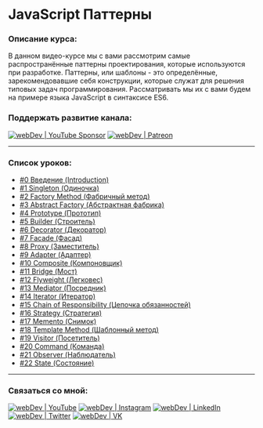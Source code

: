 #  JavaScript Паттерны

### Описание курса:
В данном видео-курсе мы с вами рассмотрим самые распространённые паттерны проектирования, которые используются при разработке. 
Паттерны, или шаблоны - это определённые, зарекомендовавшие себя конструкции, которые служат для решения типовых задач программирования.
Рассматривать мы их с вами будем на примере языка JavaScript в синтаксисе ES6.

### Поддержать развитие канала:
[<img alt="webDev | YouTube Sponsor" src="https://img.shields.io/badge/Become a sponsor-F70000.svg?&style=for-the-badge&logo=youtube&logoColor=fff" />][sponsor]
[<img alt="webDev | Patreon" src="https://img.shields.io/badge/Become a patron-EF6451.svg?&style=for-the-badge&logo=patreon&logoColor=fff" />][patron]

---

### Список уроков:
- [#0 Введение (Introduction)](https://youtu.be/RyY6x_6ws4s)
- [#1 Singleton (Одиночка)](https://youtu.be/GrYs0qDQEp0)
- [#2 Factory Method (Фабричный метод)](https://youtu.be/wmla1hxxvQI)
- [#3 Abstract Factory (Абстрактная фабрика)](https://youtu.be/LDA4riuzgiw)
- [#4 Prototype (Прототип)](https://youtu.be/nDth2LO5ra4)
- [#5 Builder (Строитель)](https://youtu.be/P36gibfPaXs)
- [#6 Decorator (Декоратор)](https://youtu.be/gXvKHKQB2DI)
- [#7 Facade (Фасад)](https://youtu.be/AWXBbIK-KMo)
- [#8 Proxy (Заместитель)](https://youtu.be/9GvBg7pTOUY)
- [#9 Adapter (Адаптер)](https://youtu.be/w6O9Kr41frc)
- [#10 Composite (Компоновщик)](https://youtu.be/H-CwPjUB5Rw)
- [#11 Bridge (Мост)](https://youtu.be/pNVuMif0bc0)
- [#12 Flyweight (Легковес)](https://youtu.be/hlxRecs_r3Y)
- [#13 Mediator (Посредник)](https://youtu.be/tWZfcmmGf1w)
- [#14 Iterator (Итератор)](https://youtu.be/bjH4NHItd3U)
- [#15 Chain of Responsibility (Цепочка обязанностей)](https://youtu.be/stpzkOFoWdY)
- [#16 Strategy (Стратегия)](https://youtu.be/te-teUr0N_w)
- [#17 Memento (Снимок)](https://youtu.be/kAY-ozumlr4)
- [#18 Template Method (Шаблонный метод)](https://youtu.be/kFDEyshivVc)
- [#19 Visitor (Посетитель)](https://youtu.be/dyg13zxD9xw)
- [#20 Command (Команда)](https://youtu.be/jWsyfeOkv9Q)
- [#21 Observer (Наблюдатель)](https://youtu.be/LgfWY2bDAtA)
- [#22 State (Состояние)](https://youtu.be/W_11rR4UFNw)

---

### Связаться со мной:
[<img alt="webDev | YouTube" src="https://img.shields.io/badge/youtube-FF0000.svg?&style=for-the-badge&logo=Instagram&logoColor=white" />][youtube]
[<img alt="webDev | Instagram" src="https://img.shields.io/badge/instagram-E4405F.svg?&style=for-the-badge&logo=Instagram&logoColor=white" />][instagram]
[<img alt="webDev | LinkedIn" src="https://img.shields.io/badge/linkedin-0077B5.svg?&style=for-the-badge&logo=linkedin&logoColor=white" />][linkedin]
[<img alt="webDev | Twitter" src="https://img.shields.io/badge/twitter-1DA1F2.svg?&style=for-the-badge&logo=Twitter&logoColor=white" />][twitter]
[<img alt="webDev | VK" src="https://img.shields.io/badge/vk-4680C2.svg?&style=for-the-badge&logo=Twitter&logoColor=white" />][vk]

[youtube]: https://youtube.com/YauhenKavalchuk
[instagram]: https://instagram.com/YauhenKavalchuk
[linkedin]: https://linkedin.com/in/YauhenKavalchuk
[vk]: https://vk.com/YauhenKavalchuk
[twitter]: https://twitter.com/YauhenKavalchuk
[sponsor]: https://www.youtube.com/channel/UCE9ODjNIkOHrnSdkYWLfYhg/join
[patron]: https://www.patreon.com/YauhenKavalchuk
